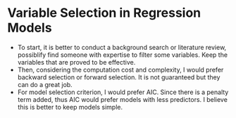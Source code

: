 # Variable Selection in Regression Models

+ To start, it is better to conduct a background search or literature review, possiblify find someone with expertise to filter some variables. Keep the variables that are proved to be effective.
+ Then, considering the computation cost and complexity, I would prefer backward selection or forward selection. It is not guaranteed but they can do a great job.
+ For model selection criterion, I would prefer AIC. Since there is a penalty term added, thus AIC would prefer models with less predictors. I believe this is better to keep models simple.  
